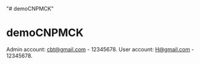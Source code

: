 "# demoCNPMCK" 
# demoCNPMCK
Admin account: cbt@gmail.com - 12345678.
User account: H@gmail.com - 12345678.
